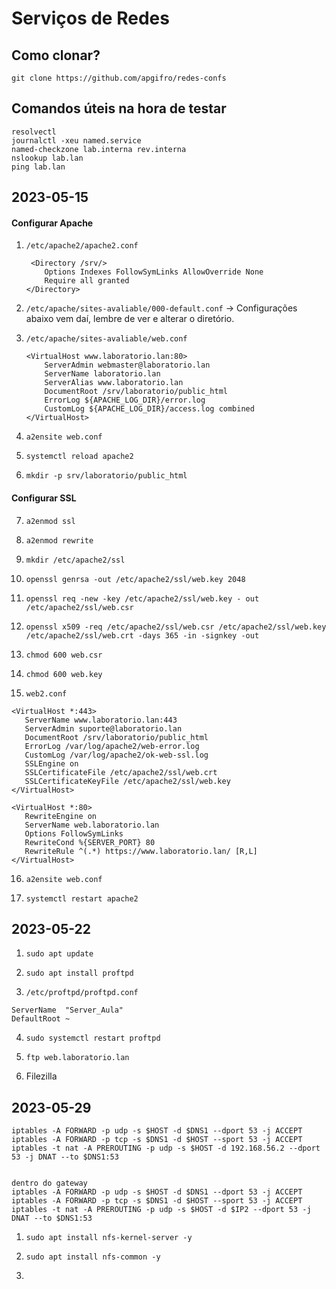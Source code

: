 # Serviços de Redes

## Como clonar?

```
git clone https://github.com/apgifro/redes-confs
```

## Comandos úteis na hora de testar

```
resolvectl
journalctl -xeu named.service
named-checkzone lab.interna rev.interna
nslookup lab.lan
ping lab.lan
```


## 2023-05-15


#### Configurar Apache


1. `/etc/apache2/apache2.conf`
    ``` 
     <Directory /srv/>
        Options Indexes FollowSymLinks AllowOverride None
        Require all granted
    </Directory>
    ```

2. `/etc/apache/sites-avaliable/000-default.conf` -> Configurações abaixo vem daí, lembre de ver e 
alterar o diretório.


3. `/etc/apache/sites-avaliable/web.conf`

    ```
    <VirtualHost www.laboratorio.lan:80>
        ServerAdmin webmaster@laboratorio.lan
        ServerName laboratorio.lan
        ServerAlias www.laboratorio.lan
        DocumentRoot /srv/laboratorio/public_html
        ErrorLog ${APACHE_LOG_DIR}/error.log
        CustomLog ${APACHE_LOG_DIR}/access.log combined
    </VirtualHost>
    ```

4. `a2ensite web.conf`


5. `systemctl reload apache2`


6. `mkdir -p srv/laboratorio/public_html`


#### Configurar SSL


7. `a2enmod ssl`


8. `a2enmod rewrite`


9. `mkdir /etc/apache2/ssl`


10. `openssl genrsa -out /etc/apache2/ssl/web.key
2048`


11. `openssl req -new -key /etc/apache2/ssl/web.key - out /etc/apache2/ssl/web.csr`


12. `openssl x509 -req /etc/apache2/ssl/web.csr /etc/apache2/ssl/web.key /etc/apache2/ssl/web.crt
-days 365 -in -signkey -out`


13. `chmod 600 web.csr`


14. `chmod 600 web.key`


15. `web2.conf`

```
<VirtualHost *:443>
   ServerName www.laboratorio.lan:443
   ServerAdmin suporte@laboratorio.lan
   DocumentRoot /srv/laboratorio/public_html
   ErrorLog /var/log/apache2/web-error.log
   CustomLog /var/log/apache2/ok-web-ssl.log
   SSLEngine on
   SSLCertificateFile /etc/apache2/ssl/web.crt
   SSLCertificateKeyFile /etc/apache2/ssl/web.key
</VirtualHost>

<VirtualHost *:80>
   RewriteEngine on
   ServerName web.laboratorio.lan
   Options FollowSymLinks
   RewriteCond %{SERVER_PORT} 80
   RewriteRule ^(.*) https://www.laboratorio.lan/ [R,L]
</VirtualHost>
```

16. `a2ensite web.conf`


17. `systemctl restart apache2`

## 2023-05-22

1. `sudo apt update`


2. `sudo apt install proftpd`



3. `/etc/proftpd/proftpd.conf`

```
ServerName  "Server_Aula"
DefaultRoot ~
```



4. `sudo systemctl restart proftpd`



5. `ftp web.laboratorio.lan`



6. Filezilla



## 2023-05-29

```
iptables -A FORWARD -p udp -s $HOST -d $DNS1 --dport 53 -j ACCEPT
iptables -A FORWARD -p tcp -s $DNS1 -d $HOST --sport 53 -j ACCEPT
iptables -t nat -A PREROUTING -p udp -s $HOST -d 192.168.56.2 --dport 53 -j DNAT --to $DNS1:53


dentro do gateway
iptables -A FORWARD -p udp -s $HOST -d $DNS1 --dport 53 -j ACCEPT
iptables -A FORWARD -p tcp -s $DNS1 -d $HOST --sport 53 -j ACCEPT
iptables -t nat -A PREROUTING -p udp -s $HOST -d $IP2 --dport 53 -j DNAT --to $DNS1:53
```


1. `sudo apt install nfs-kernel-server -y`



2. `sudo apt install nfs-common -y`



3. 












